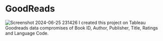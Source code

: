 # GoodReads
![Screenshot 2024-06-25 231426](https://github.com/MTA037/GoodReads/assets/144056952/349533ac-8bae-4fab-b7dc-0b1061518d9b)
I created this project on Tableau
Goodreads data compromises of Book ID, Author, Publisher, Title, Ratings and Language Code.
